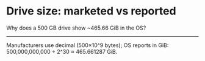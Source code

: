 # Drive size: marketed vs reported

Why does a 500 GB drive show ~465.66 GiB in the OS?

---

Manufacturers use decimal (500×10^9 bytes); OS reports in GiB: 500,000,000,000 ÷ 2^30 ≈ 465.661287 GiB.